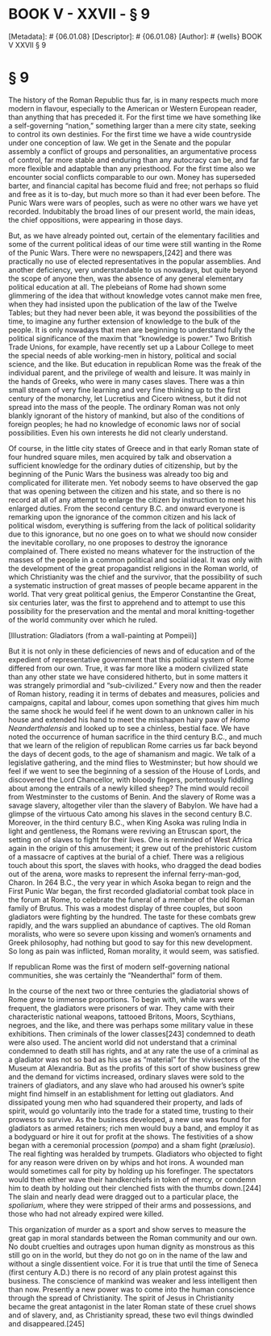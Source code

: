 # BOOK V - XXVII - § 9
[Metadata]: # {06.01.08}
[Descriptor]: # {06.01.08}
[Author]: # {wells}
BOOK V
XXVII
§ 9
# § 9
The history of the Roman Republic thus far, is in many respects much more
modern in flavour, especially to the American or Western European reader, than
anything that has preceded it. For the first time we have something like a
self-governing “nation,” something larger than a mere city state, seeking to
control its own destinies. For the first time we have a wide countryside under
one conception of law. We get in the Senate and the popular assembly a conflict
of groups and personalities, an argumentative process of control, far more
stable and enduring than any autocracy can be, and far more flexible and
adaptable than any priesthood. For the first time also we encounter social
conflicts comparable to our own. Money has superseded barter, and financial
capital has become fluid and free; not perhaps so fluid and free as it is
to-day, but much more so than it had ever been before. The Punic Wars were wars
of peoples, such as were no other wars we have yet recorded. Indubitably the
broad lines of our present world, the main ideas, the chief oppositions, were
appearing in those days.

But, as we have already pointed out, certain of the elementary facilities and
some of the current political ideas of our time were still wanting in the Rome
of the Punic Wars. There were no newspapers,[242] and there was practically no
use of elected representatives in the popular assemblies. And another
deficiency, very understandable to us nowadays, but quite beyond the scope of
anyone then, was the absence of any general elementary political education at
all. The plebeians of Rome had shown some glimmering of the idea that without
knowledge votes cannot make men free, when they had insisted upon the
publication of the law of the Twelve Tables; but they had never been able, it
was beyond the possibilities of the time, to imagine any further extension of
knowledge to the bulk of the people. It is only nowadays that men are beginning
to understand fully the political significance of the maxim that “knowledge is
power.” Two British Trade Unions, for example, have recently set up a Labour
College to meet the special needs of able working-men in history, political and
social science, and the like. But education in republican Rome was the freak of
the individual parent, and the privilege of wealth and leisure. It was mainly
in the hands of Greeks, who were in many cases slaves. There was a thin small
stream of very fine learning and very fine thinking up to the first century of
the monarchy, let Lucretius and Cicero witness, but it did not spread into the
mass of the people. The ordinary Roman was not only blankly ignorant of the
history of mankind, but also of the conditions of foreign peoples; he had no
knowledge of economic laws nor of social possibilities. Even his own interests
he did not clearly understand.

Of course, in the little city states of Greece and in that early Roman state of
four hundred square miles, men acquired by talk and observation a sufficient
knowledge for the ordinary duties of citizenship, but by the beginning of the
Punic Wars the business was already too big and complicated for illiterate men.
Yet nobody seems to have observed the gap that was opening between the citizen
and his state, and so there is no record at all of any attempt to enlarge the
citizen by instruction to meet his enlarged duties. From the second century
B.C. and onward everyone is remarking upon the ignorance of the common citizen
and his lack of political wisdom, everything is suffering from the lack of
political solidarity due to this ignorance, but no one goes on to what we
should now consider the inevitable corollary, no one proposes to destroy the
ignorance complained of. There existed no means whatever for the instruction of
the masses of the people in a common political and social ideal. It was only
with the development of the great propagandist religions in the Roman world, of
which Christianity was the chief and the survivor, that the possibility of such
a systematic instruction of great masses of people became apparent in the
world. That very great political genius, the Emperor Constantine the Great, six
centuries later, was the first to apprehend and to attempt to use this
possibility for the preservation and the mental and moral knitting-together of
the world community over which he ruled.

[Illustration: Gladiators (from a wall-painting at Pompeii)]

But it is not only in these deficiencies of news and of education and of the
expedient of representative government that this political system of Rome
differed from our own. True, it was far more like a modern civilized state than
any other state we have considered hitherto, but in some matters it was
strangely primordial and “sub-civilized.” Every now and then the reader of
Roman history, reading it in terms of debates and measures, policies and
campaigns, capital and labour, comes upon something that gives him much the
same shock he would feel if he went down to an unknown caller in his house and
extended his hand to meet the misshapen hairy paw of _Homo Neanderthalensis_
and looked up to see a chinless, bestial face. We have noted the occurrence of
human sacrifice in the third century B.C., and much that we learn of the
religion of republican Rome carries us far back beyond the days of decent gods,
to the age of shamanism and magic. We talk of a legislative gathering, and the
mind flies to Westminster; but how should we feel if we went to see the
beginning of a session of the House of Lords, and discovered the Lord
Chancellor, with bloody fingers, portentously fiddling about among the entrails
of a newly killed sheep? The mind would recoil from Westminster to the customs
of Benin. And the slavery of Rome was a savage slavery, altogether viler than
the slavery of Babylon. We have had a glimpse of the virtuous Cato among his
slaves in the second century B.C. Moreover, in the third century B.C., when
King Asoka was ruling India in light and gentleness, the Romans were reviving
an Etruscan sport, the setting on of slaves to fight for their lives. One is
reminded of West Africa again in the origin of this amusement; it grew out of
the prehistoric custom of a massacre of captives at the burial of a chief.
There was a religious touch about this sport, the slaves with hooks, who
dragged the dead bodies out of the arena, wore masks to represent the infernal
ferry-man-god, Charon. In 264 B.C., the very year in which Asoka began to reign
and the First Punic War began, the first recorded gladiatorial combat took
place in the forum at Rome, to celebrate the funeral of a member of the old
Roman family of Brutus. This was a modest display of three couples, but soon
gladiators were fighting by the hundred. The taste for these combats grew
rapidly, and the wars supplied an abundance of captives. The old Roman
moralists, who were so severe upon kissing and women’s ornaments and Greek
philosophy, had nothing but good to say for this new development. So long as
pain was inflicted, Roman morality, it would seem, was satisfied.

If republican Rome was the first of modern self-governing national communities,
she was certainly the “Neanderthal” form of them.

In the course of the next two or three centuries the gladiatorial shows of Rome
grew to immense proportions. To begin with, while wars were frequent, the
gladiators were prisoners of war. They came with their characteristic national
weapons, tattooed Britons, Moors, Scythians, negroes, and the like, and there
was perhaps some military value in these exhibitions. Then criminals of the
lower classes[243] condemned to death were also used. The ancient world did not
understand that a criminal condemned to death still has rights, and at any rate
the use of a criminal as a gladiator was not so bad as his use as “material”
for the vivisectors of the Museum at Alexandria. But as the profits of this
sort of show business grew and the demand for victims increased, ordinary
slaves were sold to the trainers of gladiators, and any slave who had aroused
his owner’s spite might find himself in an establishment for letting out
gladiators. And dissipated young men who had squandered their property, and
lads of spirit, would go voluntarily into the trade for a stated time, trusting
to their prowess to survive. As the business developed, a new use was found for
gladiators as armed retainers; rich men would buy a band, and employ it as a
bodyguard or hire it out for profit at the shows. The festivities of a show
began with a ceremonial procession (_pompa_) and a sham fight (_prælusio_). The
real fighting was heralded by trumpets. Gladiators who objected to fight for
any reason were driven on by whips and hot irons. A wounded man would sometimes
call for pity by holding up his forefinger. The spectators would then either
wave their handkerchiefs in token of mercy, or condemn him to death by holding
out their clenched fists with the thumbs down.[244] The slain and nearly dead
were dragged out to a particular place, the _spoliarium_, where they were
stripped of their arms and possessions, and those who had not already expired
were killed.

This organization of murder as a sport and show serves to measure the great gap
in moral standards between the Roman community and our own. No doubt cruelties
and outrages upon human dignity as monstrous as this still go on in the world,
but they do not go on in the name of the law and without a single dissentient
voice. For it is true that until the time of Seneca (first century A.D.) there
is no record of any plain protest against this business. The conscience of
mankind was weaker and less intelligent then than now. Presently a new power
was to come into the human conscience through the spread of Christianity. The
spirit of Jesus in Christianity became the great antagonist in the later Roman
state of these cruel shows and of slavery, and, as Christianity spread, these
two evil things dwindled and disappeared.[245]

